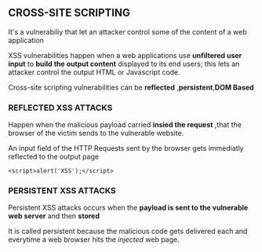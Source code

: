 ## CROSS-SITE SCRIPTING
It's a vulnerabiliy that let an attacker control some of the content of a web application

XSS vulnerabilities happen when a web applications use **unfiltered user input** to **build the output content** displayed to its end users;
this lets an attacker control the output HTML or Javascript code.

Cross-site scripting vulnerabilities can be **reflected** ,**persistent**,**DOM Based**

### **REFLECTED XSS ATTACKS**
Happen when the malicious payload carried **insied the request** ,that the browser of the victim sends to
the vulnerable website.

An input field of the HTTP Requests sent by the browser gets immediatly reflected to the output page

`<script>alert('XSS');</script>`

### **PERSISTENT XSS ATTACKS**

Persistent XSS attacks occurs when the **payload is sent to the vulnerable web server** and then **stored**

It is called persistent because the malicious code gets delivered each and everytime a web browser hits
the *injected* web page.


